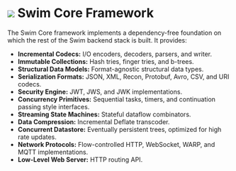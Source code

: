 # <a href="https://www.swimos.org"><img src="https://docs.swimos.org/readme/breach-marlin-blue-wide.svg"></a> Swim Core Framework

The Swim Core framework implements a dependency-free foundation on which
the rest of the Swim backend stack is built. It provides:

- **Incremental Codecs:** I/O encoders, decoders, parsers, and writer.
- **Immutable Collections:** Hash tries, finger tries, and b-trees.
- **Structural Data Models:** Format-agnostic structural data types.
- **Serialization Formats:** JSON, XML, Recon, Protobuf, Avro, CSV, and URI codecs.
- **Security Engine:** JWT, JWS, and JWK implementations.
- **Concurrency Primitives:** Sequential tasks, timers, and continuation passing style interfaces.
- **Streaming State Machines:** Stateful dataflow combinators.
- **Data Compression:** Incremental Deflate transcoder.
- **Concurrent Datastore:** Eventually persistent trees, optimized for high rate updates.
- **Network Protocols:** Flow-controlled HTTP, WebSocket, WARP, and MQTT implementations.
- **Low-Level Web Server:** HTTP routing API.
